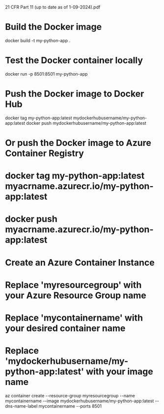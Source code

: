21 CFR Part 11 (up to date as of 1-09-2024).pdf

# Build the Docker image
docker build -t my-python-app .

# Test the Docker container locally
docker run -p 8501:8501 my-python-app

# Push the Docker image to Docker Hub
docker tag my-python-app:latest mydockerhubusername/my-python-app:latest
docker push mydockerhubusername/my-python-app:latest

# Or push the Docker image to Azure Container Registry
# docker tag my-python-app:latest myacrname.azurecr.io/my-python-app:latest
# docker push myacrname.azurecr.io/my-python-app:latest

# Create an Azure Container Instance
# Replace 'myresourcegroup' with your Azure Resource Group name
# Replace 'mycontainername' with your desired container name
# Replace 'mydockerhubusername/my-python-app:latest' with your image name
az container create --resource-group myresourcegroup --name mycontainername --image mydockerhubusername/my-python-app:latest --dns-name-label mycontainername --ports 8501